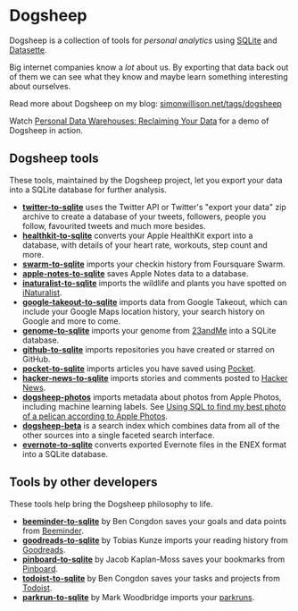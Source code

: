 # Dogsheep

Dogsheep is a collection of tools for *personal analytics* using [SQLite](https://www.sqlite.org/) and [Datasette](https://github.com/simonw/datasette).

Big internet companies know a *lot* about us. By exporting that data back out of them we can see what they know and maybe learn something interesting about ourselves.

Read more about Dogsheep on my blog: [simonwillison.net/tags/dogsheep](https://simonwillison.net/tags/dogsheep/)

Watch [Personal Data Warehouses: Reclaiming Your Data](https://simonwillison.net/2020/Nov/14/personal-data-warehouses/) for a demo  of Dogsheep in action.

## Dogsheep tools

These tools, maintained by the Dogsheep project, let you export your data into a SQLite database for further analysis.

* **[twitter-to-sqlite](https://github.com/dogsheep/twitter-to-sqlite)** uses the Twitter API or Twitter's "export your data" zip archive to create a database of your tweets, followers, people you follow, favourited tweets and much more besides.
* **[healthkit-to-sqlite](https://github.com/dogsheep/healthkit-to-sqlite)** converts your Apple HealthKit export into a database, with details of your heart rate, workouts, step count and more.
* **[swarm-to-sqlite](https://github.com/dogsheep/swarm-to-sqlite)** imports your checkin history from Foursquare Swarm.
* **[apple-notes-to-sqlite](https://datasette.io/tools/apple-notes-to-sqlite)** saves Apple Notes data to a database.
* **[inaturalist-to-sqlite](https://github.com/dogsheep/inaturalist-to-sqlite)** imports the wildlife and plants you have spotted on [iNaturalist](https://www.inaturalist.org/).
* **[google-takeout-to-sqlite](https://github.com/dogsheep/google-takeout-to-sqlite)** imports data from Google Takeout, which can include your Google Maps location history, your search history on Google and more to come.
* **[genome-to-sqlite](https://github.com/dogsheep/genome-to-sqlite)** imports your genome from [23andMe](https://www.23andme.com/) into a SQLite database.
* **[github-to-sqlite](https://github.com/dogsheep/github-to-sqlite)** imports repositories you have created or starred on GitHub.
* **[pocket-to-sqlite](https://github.com/dogsheep/pocket-to-sqlite)** imports articles you have saved using [Pocket](https://getpocket.com/).
* **[hacker-news-to-sqlite](https://github.com/dogsheep/hacker-news-to-sqlite)** imports stories and comments posted to [Hacker News](https://news.ycombinator.com/).
* **[dogsheep-photos](https://github.com/dogsheep/dogsheep-photos)** imports metadata about photos from Apple Photos, including machine learning labels. See [Using SQL to find my best photo of a pelican according to Apple Photos](https://simonwillison.net/2020/May/21/dogsheep-photos/).
* **[dogsheep-beta](https://github.com/dogsheep/dogsheep-beta)** is a search index which combines data from all of the other sources into a single faceted search interface.
* **[evernote-to-sqlite](https://github.com/dogsheep/evernote-to-sqlite)** converts exported Evernote files in the ENEX format into a SQLite database.

## Tools by other developers

These tools help bring the Dogsheep philosophy to life.

* **[beeminder-to-sqlite](https://github.com/bcongdon/beeminder-to-sqlite)** by Ben Congdon saves your goals and data points from [Beeminder](https://www.beeminder.com/).
* **[goodreads-to-sqlite](https://github.com/rixx/goodreads-to-sqlite)** by Tobias Kunze imports your reading history from [Goodreads](https://www.goodreads.com/).
* **[pinboard-to-sqlite](https://github.com/jacobian/pinboard-to-sqlite)** by Jacob Kaplan-Moss saves your bookmarks from [Pinboard](https://pinboard.in/).
* **[todoist-to-sqlite](https://github.com/bcongdon/todoist-to-sqlite)** by Ben Congdon saves your tasks and projects from [Todoist](https://todoist.com/).
* **[parkrun-to-sqlite](https://github.com/mrw34/parkrun-to-sqlite)** by Mark Woodbridge imports your [parkruns](https://www.parkrun.com).
